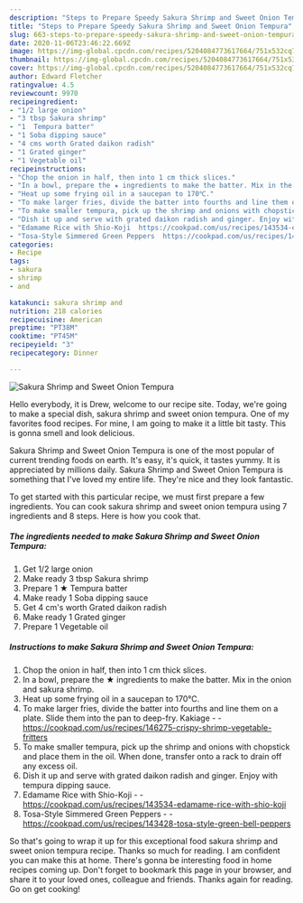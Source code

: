 ```yaml
---
description: "Steps to Prepare Speedy Sakura Shrimp and Sweet Onion Tempura"
title: "Steps to Prepare Speedy Sakura Shrimp and Sweet Onion Tempura"
slug: 663-steps-to-prepare-speedy-sakura-shrimp-and-sweet-onion-tempura
date: 2020-11-06T23:46:22.669Z
image: https://img-global.cpcdn.com/recipes/5204084773617664/751x532cq70/sakura-shrimp-and-sweet-onion-tempura-recipe-main-photo.jpg
thumbnail: https://img-global.cpcdn.com/recipes/5204084773617664/751x532cq70/sakura-shrimp-and-sweet-onion-tempura-recipe-main-photo.jpg
cover: https://img-global.cpcdn.com/recipes/5204084773617664/751x532cq70/sakura-shrimp-and-sweet-onion-tempura-recipe-main-photo.jpg
author: Edward Fletcher
ratingvalue: 4.5
reviewcount: 9970
recipeingredient:
- "1/2 large onion"
- "3 tbsp Sakura shrimp"
- "1  Tempura batter"
- "1 Soba dipping sauce"
- "4 cms worth Grated daikon radish"
- "1 Grated ginger"
- "1 Vegetable oil"
recipeinstructions:
- "Chop the onion in half, then into 1 cm thick slices."
- "In a bowl, prepare the ★ ingredients to make the batter. Mix in the onion and sakura shrimp."
- "Heat up some frying oil in a saucepan to 170℃."
- "To make larger fries, divide the batter into fourths and line them on a plate. Slide them into the pan to deep-fry. Kakiage  https://cookpad.com/us/recipes/146275-crispy-shrimp-vegetable-fritters"
- "To make smaller tempura, pick up the shrimp and onions with chopstick and place them in the oil. When done, transfer onto a rack to drain off any excess oil."
- "Dish it up and serve with grated daikon radish and ginger. Enjoy with tempura dipping sauce."
- "Edamame Rice with Shio-Koji  https://cookpad.com/us/recipes/143534-edamame-rice-with-shio-koji"
- "Tosa-Style Simmered Green Peppers  https://cookpad.com/us/recipes/143428-tosa-style-green-bell-peppers"
categories:
- Recipe
tags:
- sakura
- shrimp
- and

katakunci: sakura shrimp and 
nutrition: 218 calories
recipecuisine: American
preptime: "PT38M"
cooktime: "PT45M"
recipeyield: "3"
recipecategory: Dinner

---
```



![Sakura Shrimp and Sweet Onion Tempura](https://img-global.cpcdn.com/recipes/5204084773617664/751x532cq70/sakura-shrimp-and-sweet-onion-tempura-recipe-main-photo.jpg)

Hello everybody, it is Drew, welcome to our recipe site. Today, we're going to make a special dish, sakura shrimp and sweet onion tempura. One of my favorites food recipes. For mine, I am going to make it a little bit tasty. This is gonna smell and look delicious.



Sakura Shrimp and Sweet Onion Tempura is one of the most popular of current trending foods on earth. It's easy, it's quick, it tastes yummy. It is appreciated by millions daily. Sakura Shrimp and Sweet Onion Tempura is something that I've loved my entire life. They're nice and they look fantastic.


To get started with this particular recipe, we must first prepare a few ingredients. You can cook sakura shrimp and sweet onion tempura using 7 ingredients and 8 steps. Here is how you cook that.

<!--inarticleads1-->

##### The ingredients needed to make Sakura Shrimp and Sweet Onion Tempura:

1. Get 1/2 large onion
1. Make ready 3 tbsp Sakura shrimp
1. Prepare 1 ★ Tempura batter
1. Make ready 1 Soba dipping sauce
1. Get 4 cm&#39;s worth Grated daikon radish
1. Make ready 1 Grated ginger
1. Prepare 1 Vegetable oil




<!--inarticleads2-->

##### Instructions to make Sakura Shrimp and Sweet Onion Tempura:

1. Chop the onion in half, then into 1 cm thick slices.
1. In a bowl, prepare the ★ ingredients to make the batter. Mix in the onion and sakura shrimp.
1. Heat up some frying oil in a saucepan to 170℃.
1. To make larger fries, divide the batter into fourths and line them on a plate. Slide them into the pan to deep-fry. Kakiage -  - https://cookpad.com/us/recipes/146275-crispy-shrimp-vegetable-fritters
1. To make smaller tempura, pick up the shrimp and onions with chopstick and place them in the oil. When done, transfer onto a rack to drain off any excess oil.
1. Dish it up and serve with grated daikon radish and ginger. Enjoy with tempura dipping sauce.
1. Edamame Rice with Shio-Koji -  - https://cookpad.com/us/recipes/143534-edamame-rice-with-shio-koji
1. Tosa-Style Simmered Green Peppers -  - https://cookpad.com/us/recipes/143428-tosa-style-green-bell-peppers




So that's going to wrap it up for this exceptional food sakura shrimp and sweet onion tempura recipe. Thanks so much for reading. I am confident you can make this at home. There's gonna be interesting food in home recipes coming up. Don't forget to bookmark this page in your browser, and share it to your loved ones, colleague and friends. Thanks again for reading. Go on get cooking!

